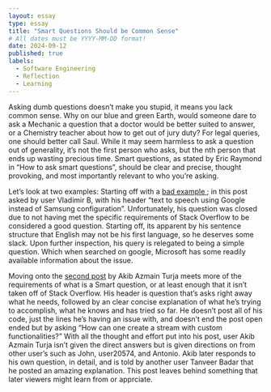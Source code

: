 ```yaml
---
layout: essay
type: essay
title: "Smart Questions Should be Common Sense"
# All dates must be YYYY-MM-DD format!
date: 2024-09-12
published: true
labels:
  - Software Engineering
  - Reflection
  - Learning
---
```


Asking dumb questions doesn’t make you stupid, it means you lack common sense. Why on our blue and green Earth, would someone dare to ask a Mechanic a question that a doctor would be better suited to answer, or a Chemistry teacher about how to get out of jury duty? For legal queries, one should better call Saul. While it may seem harmless to ask a question out of generality, it’s not the first person who asks, but the nth person that ends up wasting precious time. Smart questions, as stated by Eric Raymond in “How to ask smart questions”, should be clear and precise, thought provoking, and most importantly relevant to who you’re asking. 

Let’s look at two examples:
Starting off with a <a href="https://stackoverflow.com/questions/78925217/text-to-speech-using-google-instead-of-default-samsung-configuration\">bad example </a>; in this post asked by user Vladimir B, with his header “text to speech using Google instead of Samsung configuration”. Unfortunately, his question was closed due to not having met the specific requirements of Stack Overflow to be considered a good question. Starting off, its apparent by his sentence structure that English may not be his first language, so he deserves some slack. Upon further inspection, his query is relegated to being a simple question. Which when searched on google, Microsoft has some readily available information about the issue.

Moving onto the <a href="https://stackoverflow.com/questions/63034484/how-to-create-stream-which-handles-both-input-and-output-in-c">second post</a> by Akib Azmain Turja meets more of the requirements of what is a Smart question, or at least enough that it isn’t taken off of Stack Overflow. His header is question that’s asks right away what he needs, followed by an clear concise explanation of what he’s trying to accomplish, what he knows and has tried so far. He doesn’t post all of his code, just the lines he’s having an issue with, and doesn’t end the post open ended but by asking “How can one create a stream with custom functionalities?” With all the thought and effort put into his post, user Akib Azmain Turja isn’t given the direct answers but is given directions on from other user’s such as John, user20574, and Antonio. Akib later responds to his own question, in detail, and is told by another user Tanveer Badar that he posted an amazing explanation. This post leaves behind something that later viewers might learn from or apprciate. 







